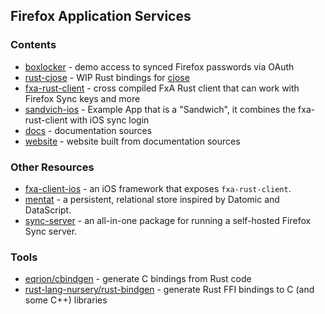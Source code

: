 ## Firefox Application Services

### Contents

* [boxlocker](boxlocker) - demo access to synced Firefox passwords via OAuth
* [rust-cjose](rust-cjose) - WIP Rust bindings for [cjose](https://github.com/cisco/cjose)
* [fxa-rust-client](fxa-rust-client) - cross compiled FxA Rust client that can work with Firefox Sync keys and more 
* [sandvich-ios](sandvich-ios) - Example App that is a "Sandwich", it combines the fxa-rust-client with iOS sync login
* [docs](docs) - documentation sources 
* [website](website) - website built from documentation sources


### Other Resources

* [fxa-client-ios](https://github.com/eoger/fxa-client-ios) - an iOS framework that exposes `fxa-rust-client`.
* [mentat](https://github.com/mozilla/mentat) - a persistent, relational store inspired by Datomic and DataScript.
* [sync-server](https://github.com/mozilla-services/syncserver) - an all-in-one package for running a self-hosted Firefox Sync server.

### Tools

* [eqrion/cbindgen](https://github.com/eqrion/cbindgen) - generate C bindings from Rust code
* [rust-lang-nursery/rust-bindgen](https://github.com/rust-lang-nursery/rust-bindgen) - generate Rust FFI bindings to C (and some C++) libraries
